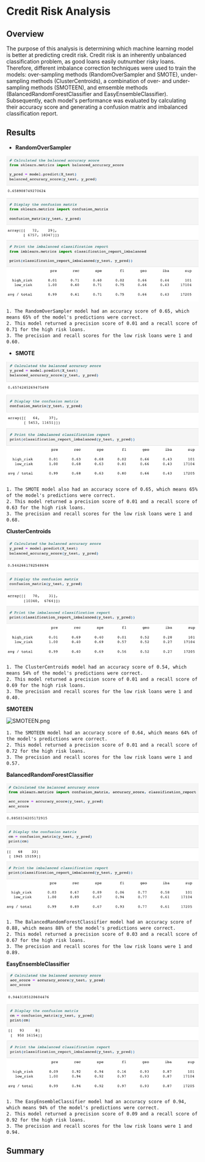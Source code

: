 # Credit Risk Analysis

## Overview
The purpose of this analysis is determining which machine learning model is better at predicting credit risk. Credit risk is an inherently unbalanced classification problem, as good loans easily outnumber risky loans. Therefore, different imbalance correction techniques were used to train the models: over-sampling methods (RandomOverSampler and SMOTE), under-sampling methods (ClusterCentroids), a combination of over- and under-sampling methods (SMOTEEN), and emsemble methods (BalancedRandomForestClassifier and EasyEnsembleClassifier). Subsequently, each model's performance was evaluated by calculating their accuracy score and generating a confusion matrix and imbalanced classification report.

## Results

* **RandomOverSampler**

![RandomOverSampler.png](https://github.com/fabeza/Credit_Risk_Analysis/blob/d8712114a75309025fb6f229efb2e0d216a37fe4/Resources/RandomOversampler.png)

    1. The RandomOverSampler model had an accuracy score of 0.65, which means 65% of the model's predictions were correct. 
    2. This model returned a precision score of 0.01 and a recall score of 0.71 for the high risk loans.
    3. The precision and recall scores for the low risk loans were 1 and 0.60.

* **SMOTE**

![SMOTE.png](https://github.com/fabeza/Credit_Risk_Analysis/blob/d8712114a75309025fb6f229efb2e0d216a37fe4/Resources/SMOTE.png)

    1. The SMOTE model also had an accuracy score of 0.65, which means 65% of the model's predictions were correct. 
    2. This model returned a precision score of 0.01 and a recall score of 0.63 for the high risk loans.
    3. The precision and recall scores for the low risk loans were 1 and 0.68.

**ClusterCentroids**

![ClusterCentroids.png](https://github.com/fabeza/Credit_Risk_Analysis/blob/d8712114a75309025fb6f229efb2e0d216a37fe4/Resources/ClusterCentroids.png)

    1. The ClusterCentroids model had an accuracy score of 0.54, which means 54% of the model's predictions were correct. 
    2. This model returned a precision score of 0.01 and a recall score of 0.69 for the high risk loans.
    3. The precision and recall scores for the low risk loans were 1 and 0.40.

**SMOTEEN**

![SMOTEEN.png](https://github.com/fabeza/Credit_Risk_Analysis/blob/d8712114a75309025fb6f229efb2e0d216a37fe4/Resources/SMOTEEN.png)

    1. The SMOTEEN model had an accuracy score of 0.64, which means 64% of the model's predictions were correct. 
    2. This model returned a precision score of 0.01 and a recall score of 0.72 for the high risk loans.
    3. The precision and recall scores for the low risk loans were 1 and 0.57.

**BalancedRandomForestClassifier**

![BalancedRandomForestClassifier.png](https://github.com/fabeza/Credit_Risk_Analysis/blob/d8712114a75309025fb6f229efb2e0d216a37fe4/Resources/BalancedRandomForestClassifier.png)

    1. The BalancedRandomForestClassifier model had an accuracy score of 0.88, which means 88% of the model's predictions were correct. 
    2. This model returned a precision score of 0.03 and a recall score of 0.67 for the high risk loans.
    3. The precision and recall scores for the low risk loans were 1 and 0.89.

**EasyEnsembleClassifier**

![EasyEnsembleClassifier.png](https://github.com/fabeza/Credit_Risk_Analysis/blob/d8712114a75309025fb6f229efb2e0d216a37fe4/Resources/EasyEnsembleClassifier.png)

    1. The EasyEnsembleClassifier model had an accuracy score of 0.94, which means 94% of the model's predictions were correct. 
    2. This model returned a precision score of 0.09 and a recall score of 0.92 for the high risk loans.
    3. The precision and recall scores for the low risk loans were 1 and 0.94.

## Summary

